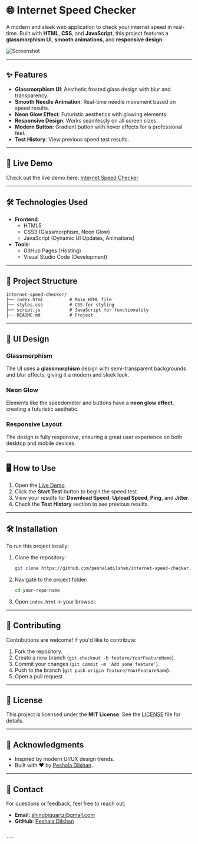 # 🌐 Internet Speed Checker

A modern and sleek web application to check your internet speed in real-time. Built with **HTML**, **CSS**, and **JavaScript**, this project features a **glassmorphism UI**, **smooth animations**, and **responsive design**.

![Screenshot](https://imgur.com/a/internet-speed-checker-G5GY4HV)

---

## ✨ Features

- **Glassmorphism UI**: Aesthetic frosted glass design with blur and transparency.
- **Smooth Needle Animation**: Real-time needle movement based on speed results.
- **Neon Glow Effect**: Futuristic aesthetics with glowing elements.
- **Responsive Design**: Works seamlessly on all screen sizes.
- **Modern Button**: Gradient button with hover effects for a professional feel.
- **Test History**: View previous speed test results.

---

## 🚀 Live Demo

Check out the live demo here: [Internet Speed Checker](https://peshaladilshan.github.io/internet-speed-checker/)

---

## 🛠️ Technologies Used

- **Frontend**:
  - HTML5
  - CSS3 (Glassmorphism, Neon Glow)
  - JavaScript (Dynamic UI Updates, Animations)
- **Tools**:
  - GitHub Pages (Hosting)
  - Visual Studio Code (Development)

---

## 📂 Project Structure

```
internet-speed-checker/
├── index.html          # Main HTML file
├── styles.css          # CSS for styling
├── script.js           # JavaScript for functionality
├── README.md           # Project
```

---

## 🎨 UI Design

### Glassmorphism
The UI uses a **glassmorphism** design with semi-transparent backgrounds and blur effects, giving it a modern and sleek look.

### Neon Glow
Elements like the speedometer and buttons have a **neon glow effect**, creating a futuristic aesthetic.

### Responsive Layout
The design is fully responsive, ensuring a great user experience on both desktop and mobile devices.

---

## 🖥️ How to Use

1. Open the [Live Demo](https://peshaladilshan.github.io/internet-speed-checker).
2. Click the **Start Test** button to begin the speed test.
3. View your results for **Download Speed**, **Upload Speed**, **Ping**, and **Jitter**.
4. Check the **Test History** section to see previous results.

---

## 🛠️ Installation

To run this project locally:

1. Clone the repository:
   ```bash
   git clone https://github.com/peshaladilshan/internet-speed-checker.git
   ```
2. Navigate to the project folder:
   ```bash
   cd your-repo-name
   ```
3. Open `index.html` in your browser.

---

## 🤝 Contributing

Contributions are welcome! If you'd like to contribute:

1. Fork the repository.
2. Create a new branch (`git checkout -b feature/YourFeatureName`).
3. Commit your changes (`git commit -m 'Add some feature'`).
4. Push to the branch (`git push origin feature/YourFeatureName`).
5. Open a pull request.

---

## 📄 License

This project is licensed under the **MIT License**. See the [LICENSE](LICENSE) file for details.

---

## 🙏 Acknowledgments

- Inspired by modern UI/UX design trends.
- Built with ❤️ by [Peshala Dilshan](https://github.com/peshaladilshan).

---

## 📧 Contact

For questions or feedback, feel free to reach out:

- **Email**: shinobiquartz@gmail.com
- **GitHub**: [Peshala Dilshan](https://github.com/peshaladilshan)
```

---